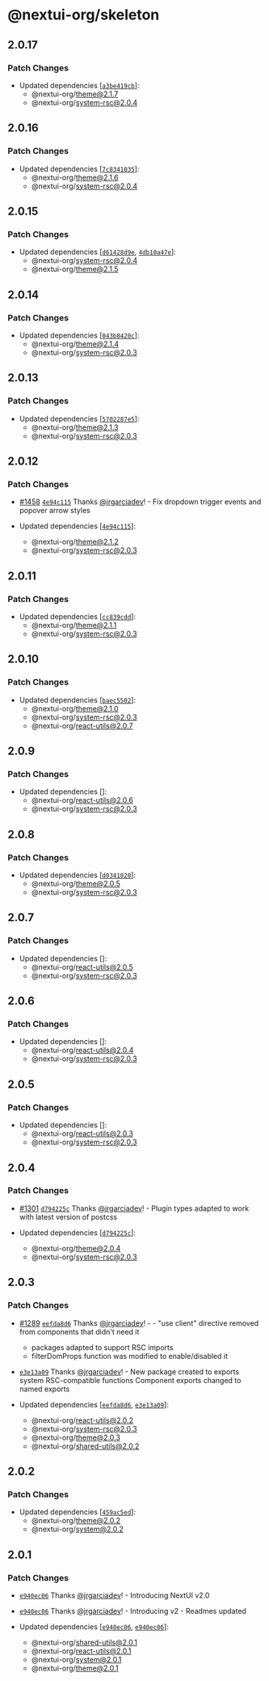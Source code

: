 # @nextui-org/skeleton

## 2.0.17

### Patch Changes

- Updated dependencies [[`a3be419cb`](https://github.com/nextui-org/nextui/commit/a3be419cb3c693ae8cace15f9a863274d759ddb1)]:
  - @nextui-org/theme@2.1.7
  - @nextui-org/system-rsc@2.0.4

## 2.0.16

### Patch Changes

- Updated dependencies [[`7c8341035`](https://github.com/nextui-org/nextui/commit/7c8341035dbdd120cd78221b3cabab2e40e7478d)]:
  - @nextui-org/theme@2.1.6
  - @nextui-org/system-rsc@2.0.4

## 2.0.15

### Patch Changes

- Updated dependencies [[`d61428d9e`](https://github.com/nextui-org/nextui/commit/d61428d9e6c1c0590593fb1f0136e226051b7e23), [`4db10a47e`](https://github.com/nextui-org/nextui/commit/4db10a47e96ad8315b5b96c2ff15574ac0fdeecc)]:
  - @nextui-org/system-rsc@2.0.4
  - @nextui-org/theme@2.1.5

## 2.0.14

### Patch Changes

- Updated dependencies [[`043b8420c`](https://github.com/nextui-org/nextui/commit/043b8420cfb659cbb6bb36404807ec3cc8ac8592)]:
  - @nextui-org/theme@2.1.4
  - @nextui-org/system-rsc@2.0.3

## 2.0.13

### Patch Changes

- Updated dependencies [[`5702287e5`](https://github.com/nextui-org/nextui/commit/5702287e5622a8f0a0326c7cc0c200808c7971a8)]:
  - @nextui-org/theme@2.1.3
  - @nextui-org/system-rsc@2.0.3

## 2.0.12

### Patch Changes

- [#1458](https://github.com/nextui-org/nextui/pull/1458) [`4e94c115`](https://github.com/nextui-org/nextui/commit/4e94c115281c2774424d687877e036a9af1bce01) Thanks [@jrgarciadev](https://github.com/jrgarciadev)! - Fix dropdown trigger events and popover arrow styles

- Updated dependencies [[`4e94c115`](https://github.com/nextui-org/nextui/commit/4e94c115281c2774424d687877e036a9af1bce01)]:
  - @nextui-org/theme@2.1.2
  - @nextui-org/system-rsc@2.0.3

## 2.0.11

### Patch Changes

- Updated dependencies [[`cc839cdd`](https://github.com/nextui-org/nextui/commit/cc839cdd1fd54931bfba137e2f9b5e8007a7e47d)]:
  - @nextui-org/theme@2.1.1
  - @nextui-org/system-rsc@2.0.3

## 2.0.10

### Patch Changes

- Updated dependencies [[`baec5502`](https://github.com/nextui-org/nextui/commit/baec55029de7f17ba84d3e6c8c98358fd1f2695e)]:
  - @nextui-org/theme@2.1.0
  - @nextui-org/system-rsc@2.0.3
  - @nextui-org/react-utils@2.0.7

## 2.0.9

### Patch Changes

- Updated dependencies []:
  - @nextui-org/react-utils@2.0.6
  - @nextui-org/system-rsc@2.0.3

## 2.0.8

### Patch Changes

- Updated dependencies [[`d0341020`](https://github.com/nextui-org/nextui/commit/d0341020e6d865ad3f0d3646fa70a24de75a722b)]:
  - @nextui-org/theme@2.0.5
  - @nextui-org/system-rsc@2.0.3

## 2.0.7

### Patch Changes

- Updated dependencies []:
  - @nextui-org/react-utils@2.0.5
  - @nextui-org/system-rsc@2.0.3

## 2.0.6

### Patch Changes

- Updated dependencies []:
  - @nextui-org/react-utils@2.0.4
  - @nextui-org/system-rsc@2.0.3

## 2.0.5

### Patch Changes

- Updated dependencies []:
  - @nextui-org/react-utils@2.0.3
  - @nextui-org/system-rsc@2.0.3

## 2.0.4

### Patch Changes

- [#1301](https://github.com/nextui-org/nextui/pull/1301) [`d794225c`](https://github.com/nextui-org/nextui/commit/d794225cb75121db3a72f430739b4eaacd1cf8b7) Thanks [@jrgarciadev](https://github.com/jrgarciadev)! - Plugin types adapted to work with latest version of postcss

- Updated dependencies [[`d794225c`](https://github.com/nextui-org/nextui/commit/d794225cb75121db3a72f430739b4eaacd1cf8b7)]:
  - @nextui-org/theme@2.0.4
  - @nextui-org/system-rsc@2.0.3

## 2.0.3

### Patch Changes

- [#1289](https://github.com/nextui-org/nextui/pull/1289) [`eefda8d6`](https://github.com/nextui-org/nextui/commit/eefda8d6e2088526e0dbb2026d807b53d2a97782) Thanks [@jrgarciadev](https://github.com/jrgarciadev)! - - "use client" directive removed from components that didn't need it

  - packages adapted to support RSC imports
  - filterDomProps function was modified to enable/disabled it

- [`e3e13a09`](https://github.com/nextui-org/nextui/commit/e3e13a095f2347ff279c85e6a5d3798f36c6533f) Thanks [@jrgarciadev](https://github.com/jrgarciadev)! - New package created to exports system RSC-compatible functions
  Component exports changed to named exports
- Updated dependencies [[`eefda8d6`](https://github.com/nextui-org/nextui/commit/eefda8d6e2088526e0dbb2026d807b53d2a97782), [`e3e13a09`](https://github.com/nextui-org/nextui/commit/e3e13a095f2347ff279c85e6a5d3798f36c6533f)]:
  - @nextui-org/react-utils@2.0.2
  - @nextui-org/system-rsc@2.0.3
  - @nextui-org/theme@2.0.3
  - @nextui-org/shared-utils@2.0.2

## 2.0.2

### Patch Changes

- Updated dependencies [[`459ac5ed`](https://github.com/nextui-org/nextui/commit/459ac5ed4537942517803ba14129226a791d6feb)]:
  - @nextui-org/theme@2.0.2
  - @nextui-org/system@2.0.2

## 2.0.1

### Patch Changes

- [`e940ec06`](https://github.com/nextui-org/nextui/commit/e940ec06ac5e46340d5956fb7c455a6ab3de3140) Thanks [@jrgarciadev](https://github.com/jrgarciadev)! - Introducing NextUI v2.0

- [`e940ec06`](https://github.com/nextui-org/nextui/commit/e940ec06ac5e46340d5956fb7c455a6ab3de3140) Thanks [@jrgarciadev](https://github.com/jrgarciadev)! - Introducing v2 - Readmes updated

- Updated dependencies [[`e940ec06`](https://github.com/nextui-org/nextui/commit/e940ec06ac5e46340d5956fb7c455a6ab3de3140), [`e940ec06`](https://github.com/nextui-org/nextui/commit/e940ec06ac5e46340d5956fb7c455a6ab3de3140)]:
  - @nextui-org/shared-utils@2.0.1
  - @nextui-org/react-utils@2.0.1
  - @nextui-org/system@2.0.1
  - @nextui-org/theme@2.0.1

